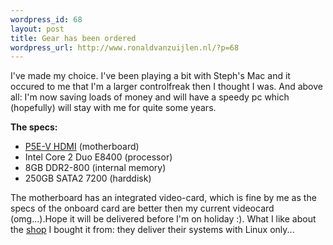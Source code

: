```yaml
--- 
wordpress_id: 68
layout: post
title: Gear has been ordered
wordpress_url: http://www.ronaldvanzuijlen.nl/?p=68
---
```

I've made my choice. I've been playing a bit with Steph's Mac and it occured to me that I'm a larger controlfreak then I thought I was. And above all: I'm now saving loads of money and will have a speedy pc which (hopefully) will stay with me for quite some years.

<strong>The specs: </strong>
<ul>
	<li><a title="Motherboard" href="http://asus.com/products.aspx?l1=3&amp;l2=11&amp;l3=584&amp;l4=0&amp;model=1929&amp;modelmenu=2" target="_blank">P5E-V HDMI</a> (motherboard)</li>
	<li>Intel Core 2 Duo E8400 (processor)</li>
	<li>8GB DDR2-800 (internal memory)</li>
	<li>250GB SATA2 7200 (harddisk)</li>
</ul>
The motherboard has an integrated video-card, which is fine by me as the specs of the onboard card are better then my current videocard (omg...).Hope it will be delivered before I'm on holiday :). What I like about the <a title="ZaReason.de" href="http://www.zareason.de" target="_blank">shop</a> I bought it from: they deliver their systems with Linux only...
